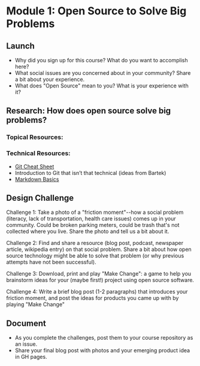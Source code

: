 # Module 1: Open Source to Solve Big Problems

## Launch

* Why did you sign up for this course? What do you want to accomplish here?
* What social issues are you concerned about in your community? Share a bit about your experience.
* What does "Open Source" mean to you? What is your experience with it?

## Research: How does open source solve big problems?


### Topical Resources:


### Technical Resources:
* [Git Cheat Sheet](https://training.github.com/kit/downloads/github-git-cheat-sheet.pdf)
* Introduction to Git that isn’t that technical (ideas from Bartek)
* [Markdown Basics](https://help.github.com/articles/markdown-basics/)

## Design Challenge

Challenge 1: Take a photo of a "friction moment"--how a social problem (literacy, lack of transportation, health care issues) comes up in your community. Could be broken parking meters, could be trash that's not collected where you live. Share the photo and tell us a bit about it.

Challenge 2: Find and share a resource (blog post, podcast, newspaper article, wikipedia entry) on that social problem. Share a bit about how open source technology might be able to solve that problem (or why previous attempts have not been successful).

Challenge 3: Download, print and play "Make Change": a game to help you brainstorm ideas for your (maybe first!) project using open source software.

Challenge 4: Write a brief blog post (1-2 paragraphs) that introduces your friction moment, and post the ideas for products you came up with by playing "Make Change"

## Document

* As you complete the challenges, post them to your course repository as an issue.
* Share your final blog post with photos and your emerging product idea in GH pages.
